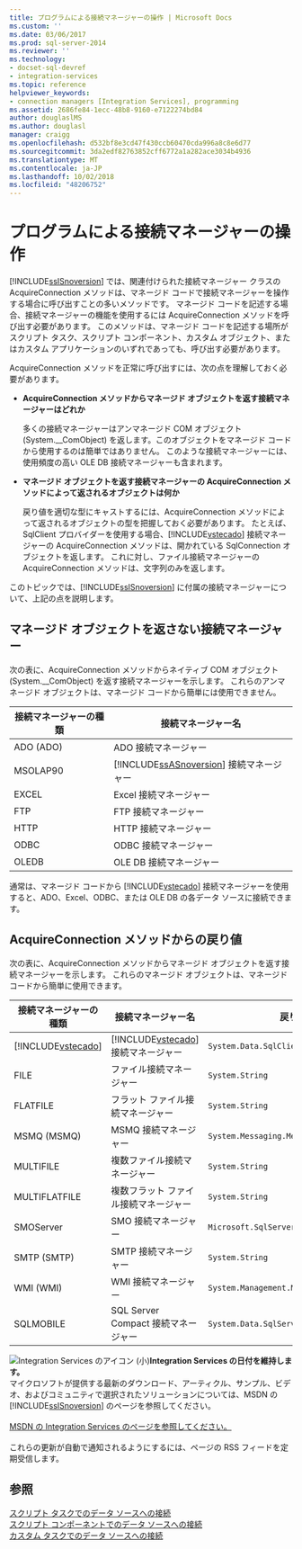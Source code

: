 ```yaml
---
title: プログラムによる接続マネージャーの操作 | Microsoft Docs
ms.custom: ''
ms.date: 03/06/2017
ms.prod: sql-server-2014
ms.reviewer: ''
ms.technology:
- docset-sql-devref
- integration-services
ms.topic: reference
helpviewer_keywords:
- connection managers [Integration Services], programming
ms.assetid: 2686fe84-1ecc-48b8-9160-e7122274bd84
author: douglaslMS
ms.author: douglasl
manager: craigg
ms.openlocfilehash: d532bf8e3cd47f430ccb60470cda996a8c8e6d77
ms.sourcegitcommit: 3da2edf82763852cff6772a1a282ace3034b4936
ms.translationtype: MT
ms.contentlocale: ja-JP
ms.lasthandoff: 10/02/2018
ms.locfileid: "48206752"
---
```

# <a name="working-with-connection-managers-programmatically"></a>プログラムによる接続マネージャーの操作
  [!INCLUDE[ssISnoversion](../includes/ssisnoversion-md.md)] では、関連付けられた接続マネージャー クラスの AcquireConnection メソッドは、マネージド コードで接続マネージャーを操作する場合に呼び出すことの多いメソッドです。 マネージド コードを記述する場合、接続マネージャーの機能を使用するには AcquireConnection メソッドを呼び出す必要があります。 このメソッドは、マネージド コードを記述する場所がスクリプト タスク、スクリプト コンポーネント、カスタム オブジェクト、またはカスタム アプリケーションのいずれであっても、呼び出す必要があります。  
  
 AcquireConnection メソッドを正常に呼び出すには、次の点を理解しておく必要があります。  
  
-   **AcquireConnection メソッドからマネージド オブジェクトを返す接続マネージャーはどれか**  
  
     多くの接続マネージャーはアンマネージド COM オブジェクト (System.__ComObject) を返します。このオブジェクトをマネージド コードから使用するのは簡単ではありません。 このような接続マネージャーには、使用頻度の高い OLE DB 接続マネージャーも含まれます。  
  
-   **マネージド オブジェクトを返す接続マネージャーの AcquireConnection メソッドによって返されるオブジェクトは何か**  
  
     戻り値を適切な型にキャストするには、AcquireConnection メソッドによって返されるオブジェクトの型を把握しておく必要があります。 たとえば、SqlClient プロバイダーを使用する場合、[!INCLUDE[vstecado](../includes/vstecado-md.md)] 接続マネージャーの AcquireConnection メソッドは、開かれている SqlConnection オブジェクトを返します。 これに対し、ファイル接続マネージャーの AcquireConnection メソッドは、文字列のみを返します。  
  
 このトピックでは、[!INCLUDE[ssISnoversion](../includes/ssisnoversion-md.md)] に付属の接続マネージャーについて、上記の点を説明します。  
  
## <a name="connection-managers-that-do-not-return-a-managed-object"></a>マネージド オブジェクトを返さない接続マネージャー  
 次の表に、AcquireConnection メソッドからネイティブ COM オブジェクト (System.__ComObject) を返す接続マネージャーを示します。 これらのアンマネージド オブジェクトは、マネージド コードから簡単には使用できません。  
  
|接続マネージャーの種類|接続マネージャー名|  
|-----------------------------|-----------------------------|  
|ADO (ADO)|ADO 接続マネージャー|  
|MSOLAP90|[!INCLUDE[ssASnoversion](../includes/ssasnoversion-md.md)] 接続マネージャー|  
|EXCEL|Excel 接続マネージャー|  
|FTP|FTP 接続マネージャー|  
|HTTP|HTTP 接続マネージャー|  
|ODBC|ODBC 接続マネージャー|  
|OLEDB|OLE DB 接続マネージャー|  
  
 通常は、マネージド コードから [!INCLUDE[vstecado](../includes/vstecado-md.md)] 接続マネージャーを使用すると、ADO、Excel、ODBC、または OLE DB の各データ ソースに接続できます。  
  
## <a name="return-values-from-the-acquireconnection-method"></a>AcquireConnection メソッドからの戻り値  
 次の表に、AcquireConnection メソッドからマネージド オブジェクトを返す接続マネージャーを示します。 これらのマネージド オブジェクトは、マネージド コードから簡単に使用できます。  
  
|接続マネージャーの種類|接続マネージャー名|戻り値の型|追加情報|  
|-----------------------------|-----------------------------|--------------------------|----------------------------|  
|[!INCLUDE[vstecado](../includes/vstecado-md.md)]|[!INCLUDE[vstecado](../includes/vstecado-md.md)] 接続マネージャー|`System.Data.SqlClient.SqlConnection`||  
|FILE|ファイル接続マネージャー|`System.String`|ファイルへのパス。|  
|FLATFILE|フラット ファイル接続マネージャー|`System.String`|ファイルへのパス。|  
|MSMQ (MSMQ)|MSMQ 接続マネージャー|`System.Messaging.MessageQueue`||  
|MULTIFILE|複数ファイル接続マネージャー|`System.String`|いずれかのファイルへのパス。|  
|MULTIFLATFILE|複数フラット ファイル接続マネージャー|`System.String`|いずれかのファイルへのパス。|  
|SMOServer|SMO 接続マネージャー|`Microsoft.SqlServer.Management.Smo.Server`||  
|SMTP (SMTP)|SMTP 接続マネージャー|`System.String`|例: `SmtpServer=<server name>;UseWindowsAuthentication=True;EnableSsl=False;`|  
|WMI (WMI)|WMI 接続マネージャー|`System.Management.ManagementScope`||  
|SQLMOBILE|SQL Server Compact 接続マネージャー|`System.Data.SqlServerCe.SqlCeConnection`||  
  
![Integration Services のアイコン (小)](media/dts-16.gif "Integration Services アイコン (小)")**Integration Services の日付を維持します。** <br /> マイクロソフトが提供する最新のダウンロード、アーティクル、サンプル、ビデオ、およびコミュニティで選択されたソリューションについては、MSDN の [!INCLUDE[ssISnoversion](../includes/ssisnoversion-md.md)] のページを参照してください。<br /><br /> [MSDN の Integration Services のページを参照してください。](http://go.microsoft.com/fwlink/?LinkId=136655)<br /><br /> これらの更新が自動で通知されるようにするには、ページの RSS フィードを定期受信します。  
  
## <a name="see-also"></a>参照  
 [スクリプト タスクでのデータ ソースへの接続](extending-packages-scripting/task/connecting-to-data-sources-in-the-script-task.md)   
 [スクリプト コンポーネントでのデータ ソースへの接続](extending-packages-scripting/data-flow-script-component/connecting-to-data-sources-in-the-script-component.md)   
 [カスタム タスクでのデータ ソースへの接続](extending-packages-custom-objects/task/connecting-to-data-sources-in-a-custom-task.md)  
  
  
